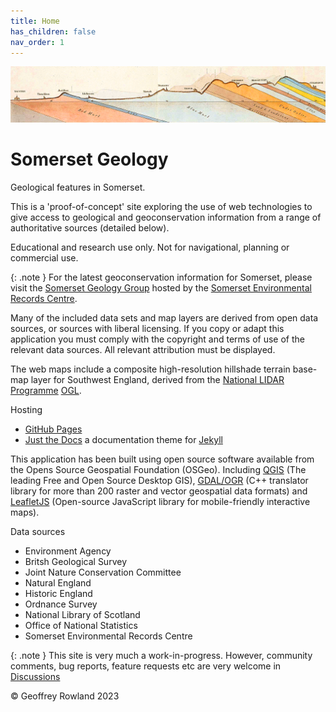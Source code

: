 ```yaml
---
title: Home
has_children: false
nav_order: 1
---
```


![William Smith section](/assets/images/TauntonStallbridge.png "William Smith's 1819 geological section of south Somerset and north Dorset")
# Somerset Geology

Geological features in Somerset.

This is a 'proof-of-concept' site exploring the use of web technologies to give access to geological and geoconservation information from a range of authoritative sources (detailed below).

Educational and research use only. Not for navigational, planning or commercial use. 

{: .note }
For the latest geoconservation information for Somerset, please visit the [Somerset Geology Group](https://www.somerc.com/specialist-groups/somerset-geology-group/) hosted by the [Somerset Environmental Records Centre](https://www.somerc.com/).

Many of the included data sets and map layers are derived from open data sources, or sources with liberal licensing.  If you copy or adapt this application you must comply with the copyright and terms of use of the relevant data sources. All relevant attribution must be displayed.

The web maps include a composite high-resolution hillshade terrain base-map layer for Southwest England, derived from the [National LIDAR Programme](https://www.data.gov.uk/dataset/f0db0249-f17b-4036-9e65-309148c97ce4/national-lidar-programme) [OGL](https://www.nationalarchives.gov.uk/doc/open-government-licence/version/3/).

Hosting
* [GitHub Pages](https://pages.github.com/)
* [Just the Docs](https://just-the-docs.github.io/just-the-docs/) a documentation theme for [Jekyll](https://jekyllthemes.io/github-pages-themes)

This application has been built using open source software available from the Opens Source Geospatial Foundation (OSGeo). Including [QGIS](https://qgis.org/) (The leading Free and Open Source Desktop GIS), [GDAL/OGR](https://gdal.org/) (C++ translator library for more than 200 raster and vector geospatial data formats) and [LeafletJS](https://leafletjs.com/) (Open-source JavaScript library for mobile-friendly interactive maps).

Data sources
* Environment Agency
* Britsh Geological Survey
* Joint Nature Conservation Committee
* Natural England
* Historic England
* Ordnance Survey
* National Library of Scotland
* Office of National Statistics
* Somerset Environmental Records Centre

{: .note }
This site is very much a work-in-progress. However, community comments, bug reports, feature requests etc are very welcome in [Discussions](https://github.com/somersetgeology/somersetgeology.github.io/discussions/)

&copy; Geoffrey Rowland 2023

